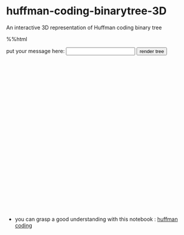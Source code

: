# huffman-coding-binarytree-3D
An interactive 3D representation of Huffman coding binary tree

%%html 
<!DOCTYPE html>
<html>
<style>
    .mol-container{
  width: 100%;
  height: 400px;
  position: relative;
    }
</style>
<label for="message">put your message here:</label>
<input type="text" id="message" name="message">
<button onclick="myFunction()">render tree</button>
<br><br>
<div id="container-01" class="mol-container"></div>

<body>
<script src="https://3Dmol.org/build/3Dmol-min.js"></script>
<script>

function frequencyof(l,str){
  let sum =0;
  for(let i=0;i<str.length;i+=1){
    if(str[i]==l){
      sum+=1;
    }
  }
  return sum;
}

class node{

constructor(frequency,letter){
this.letter=letter;
this.frequency=frequency;
this.left = null;
this.right = null;
this.next = null;
this.parented = false;
    }

add(next_node){
  if (this.next == null){
  this.next = next_node;
   }else{
  this.next.add(next_node);
}
}


check(k){
  if((this.next == null) && (this.letter!=k)){
    return 0;
  }else if (this.letter==k){
    return 1;
  }else{
    return this.next.check(k);
  }
}

smallest(small){
        if (small==null){
            if (!this.parented){
                small=this;
                }
            }else if (this.frequency < small.frequency && !(this.parented)){
            small=this;
            }

        if (this.next==null){
            if(small!=null){
              small.parented=true;
              return small;
            }else{
              return null;
            }
        }else{
            return this.next.smallest(small);
            }
}


  start(str2){
        for(let i=0;i<str2.length;i+=1){
          if (!this.check(str2[i])){
            let s=new node(frequencyof(str2[i],str2),str2[i]);
            this.add(s);
          }
        }
     }

 binarytree(){
        let l=this.smallest(null);
        let r=this.smallest(null);
        while (r != null){ 
            let parent = new node(l.frequency+r.frequency,'$');
            parent.left = l;
            parent.right = r;
            this.add( parent );
            l = this.smallest(null);
            r = this.smallest(null);
        }
        l.parented=false;
        return l;
}


}

  let element = $('#container-01');
  let config = { backgroundColor: 'white', disableFog: true };
  let viewer = $3Dmol.createViewer( element, config );
  viewer.translate(0,100);


var str = "huffmmmannn";
//let str="latifa";
let m =new node(frequencyof(str[0],str),str[0]);
m.start(str);
let root = m.binarytree();

//viewer.setViewStyle({style:"outline"});


function tree(n,x_,y_,r){
  viewer.addSphere({ center: {x:x_,y:y_ ,z:0}, radius: 2, color: 0xf9ab00,opacity: 1});
  if (n.left != null){
    viewer.addLabel(n.frequency.toString(), {position: {x:x_-1.5, y:y_, z:0}, backgroundColor: 0xe8710a, backgroundOpacity: 0.8, fontColor: "black",fontSize:15});
    viewer.addArrow({start:{x:x_,y:y_,z:0},end:{x:x_-r,y:y_-6,z:0},radius:0.1});
    viewer.addArrow({start:{x:x_,y:y_,z:0},end:{x:x_+r,y:y_-6,z:0},radius:0.1});
    tree(n.left,x_-r,y_-6,r/2);
    tree(n.right,x_+r,y_-6,r/2);
  }else{
    viewer.addLabel(n.letter+" : "+n.frequency.toString(), {position: {x:x_-2.5, y:y_-2, z:0}, backgroundColor: 0xe8710a, backgroundOpacity: 0.8, fontColor: "black",
    fontSize:15});
  }
}


tree(root,0,0,20);
viewer.spin("y",0.3);
viewer.addLabel("huffman binary tree",{position:{x:0,y:0,z:0},useScreen:true,backgroundColor:0xe8710a,backgroundOpacity: 0.8,fontColor:"black"});
viewer.render();

function again(){
var str = document.getElementById("message").value;
//let str="latifa";
let m =new node(frequencyof(str[0],str),str[0]);
m.start(str);
let root = m.binarytree();

//viewer.setViewStyle({style:"outline"});


function tree(n,x_,y_,r){
  viewer.addSphere({ center: {x:x_,y:y_ ,z:0}, radius: 2, color: 0xf9ab00,opacity: 1});
  if (n.left != null){
    viewer.addLabel(n.frequency.toString(), {position: {x:x_-1.5, y:y_, z:0}, backgroundColor: 0xe8710a, backgroundOpacity: 0.8, fontColor: "black",fontSize:15});
    viewer.addArrow({start:{x:x_,y:y_,z:0},end:{x:x_-r,y:y_-6,z:0},radius:0.1});
    viewer.addArrow({start:{x:x_,y:y_,z:0},end:{x:x_+r,y:y_-6,z:0},radius:0.1});
    tree(n.left,x_-r,y_-6,r/2);
    tree(n.right,x_+r,y_-6,r/2);
  }else{
    viewer.addLabel(n.letter+" : "+n.frequency.toString(), {position: {x:x_-2.5, y:y_-2, z:0}, backgroundColor: 0xe8710a, backgroundOpacity: 0.8, fontColor: "black",
    fontSize:15});
  }
}


tree(root,0,0,20);
viewer.spin("y",0.3);
viewer.addLabel("huffman binary tree",{position:{x:0,y:0,z:0},useScreen:true,backgroundColor:0xe8710a,backgroundOpacity: 0.8,fontColor:"black"});
viewer.render();
}

function myFunction(){
  viewer.clear();
  again();
}


</script>
</body>
</html>



* you can grasp a good understanding with this notebook : [huffman coding](https://colab.research.google.com/drive/15k1SzqZP_G3kDl-UqFl7sqyNyFjotI7A?usp=sharing)
